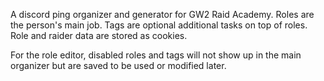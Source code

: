 A discord ping organizer and generator for GW2 Raid Academy. 
Roles are the person's main job. Tags are optional additional tasks on top of roles.
Role and raider data are stored as cookies.

For the role editor, disabled roles and tags will not show up in the main organizer but are saved to be used or modified later.
